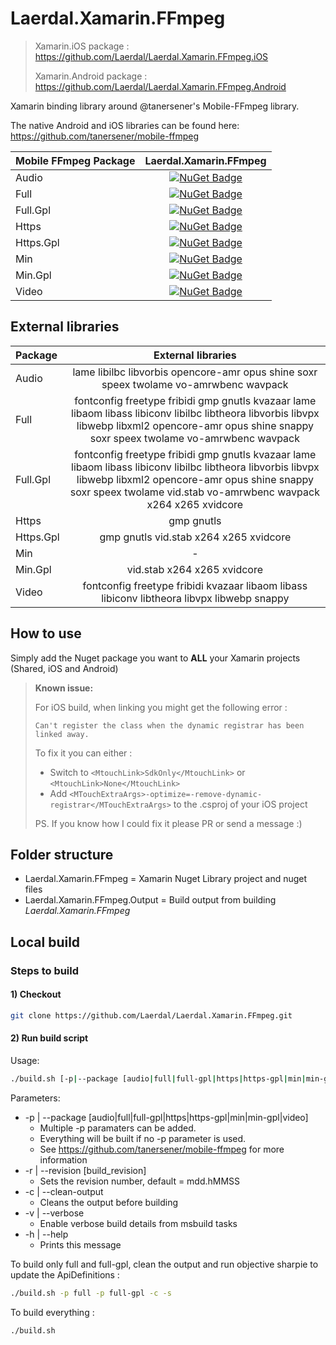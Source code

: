 # Laerdal.Xamarin.FFmpeg

> Xamarin.iOS package : <https://github.com/Laerdal/Laerdal.Xamarin.FFmpeg.iOS>
>
> Xamarin.Android package : <https://github.com/Laerdal/Laerdal.Xamarin.FFmpeg.Android>

Xamarin binding library around @tanersener's Mobile-FFmpeg library.

The native Android and iOS libraries can be found here: <https://github.com/tanersener/mobile-ffmpeg>

| Mobile FFmpeg Package | Laerdal.Xamarin.FFmpeg |
|     :----    |     :----:    |
| Audio | [![NuGet Badge](https://buildstats.info/nuget/Laerdal.Xamarin.FFmpeg.Audio)](https://www.nuget.org/packages/Laerdal.Xamarin.FFmpeg.Audio/) |
| Full | [![NuGet Badge](https://buildstats.info/nuget/Laerdal.Xamarin.FFmpeg.Full)](https://www.nuget.org/packages/Laerdal.Xamarin.FFmpeg.Full/) |
| Full.Gpl | [![NuGet Badge](https://buildstats.info/nuget/Laerdal.Xamarin.FFmpeg.Full.Gpl)](https://www.nuget.org/packages/Laerdal.Xamarin.FFmpeg.Full.Gpl/) |
| Https | [![NuGet Badge](https://buildstats.info/nuget/Laerdal.Xamarin.FFmpeg.Https)](https://www.nuget.org/packages/Laerdal.Xamarin.FFmpeg.Https/) |
| Https.Gpl | [![NuGet Badge](https://buildstats.info/nuget/Laerdal.Xamarin.FFmpeg.Https.Gpl)](https://www.nuget.org/packages/Laerdal.Xamarin.FFmpeg.Https.Gpl/) |
| Min | [![NuGet Badge](https://buildstats.info/nuget/Laerdal.Xamarin.FFmpeg.Min)](https://www.nuget.org/packages/Laerdal.Xamarin.FFmpeg.Min/) |
| Min.Gpl | [![NuGet Badge](https://buildstats.info/nuget/Laerdal.Xamarin.FFmpeg.Min.Gpl)](https://www.nuget.org/packages/Laerdal.Xamarin.FFmpeg.Min.Gpl/) |
| Video | [![NuGet Badge](https://buildstats.info/nuget/Laerdal.Xamarin.FFmpeg.Video)](https://www.nuget.org/packages/Laerdal.Xamarin.FFmpeg.Video/) |

## External libraries

| Package | External libraries |
|     :----    | :----: |
| Audio | lame libilbc libvorbis opencore-amr opus shine soxr speex twolame vo-amrwbenc wavpack |
| Full | fontconfig freetype fribidi gmp gnutls kvazaar lame libaom libass libiconv libilbc libtheora libvorbis libvpx libwebp libxml2 opencore-amr opus shine snappy soxr speex twolame vo-amrwbenc wavpack |
| Full.Gpl | fontconfig freetype fribidi gmp gnutls kvazaar lame libaom libass libiconv libilbc libtheora libvorbis libvpx libwebp libxml2 opencore-amr opus shine snappy soxr speex twolame vid.stab vo-amrwbenc wavpack x264 x265 xvidcore |
| Https | gmp gnutls |
| Https.Gpl | gmp gnutls vid.stab x264 x265 xvidcore |
| Min | - |
| Min.Gpl | vid.stab x264 x265 xvidcore |
| Video | fontconfig freetype fribidi kvazaar libaom libass libiconv libtheora libvpx libwebp snappy |

## How to use

Simply add the Nuget package you want to **ALL** your Xamarin projects (Shared, iOS and Android)

> **Known issue:**
>
> For iOS build, when linking you might get the following error :
>
> `Can't register the class when the dynamic registrar has been linked away.`
>
> To fix it you can either :
>
> - Switch to `<MtouchLink>SdkOnly</MtouchLink>` or `<MtouchLink>None</MtouchLink>`
> - Add `<MTouchExtraArgs>-optimize=-remove-dynamic-registrar</MTouchExtraArgs>` to the .csproj of your iOS project
>
> PS. If you know how I could fix it please PR or send a message :)

## Folder structure

- Laerdal.Xamarin.FFmpeg = Xamarin Nuget Library project and nuget files
- Laerdal.Xamarin.FFmpeg.Output = Build output from building *Laerdal.Xamarin.FFmpeg*

## Local build

### Steps to build

#### 1) Checkout

```bash
git clone https://github.com/Laerdal/Laerdal.Xamarin.FFmpeg.git
```

#### 2) Run build script

Usage:

```bash
./build.sh [-p|--package [audio|full|full-gpl|https|https-gpl|min|min-gpl|video]] [-r|--revision build_revision] [-c|--clean-output] [-v|--verbose]
```

Parameters:

- -p | --package [audio|full|full-gpl|https|https-gpl|min|min-gpl|video]
  - Multiple -p paramaters can be added.
  - Everything will be built if no -p parameter is used.
  - See <https://github.com/tanersener/mobile-ffmpeg> for more information
- -r | --revision [build_revision]
  - Sets the revision number, default = mdd.hMMSS
- -c | --clean-output
  - Cleans the output before building
- -v | --verbose
  - Enable verbose build details from msbuild tasks
- -h | --help
  - Prints this message

To build only full and full-gpl, clean the output and run objective sharpie to update the ApiDefinitions :

```bash
./build.sh -p full -p full-gpl -c -s
```

To build everything :

```bash
./build.sh
```

